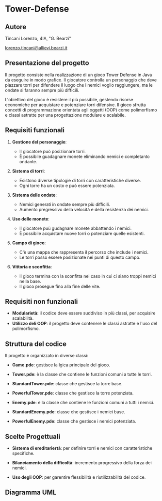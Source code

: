 # Tower-Defense
## Autore
Tincani Lorenzo, 4IA, "G. Bearzi"

lorenzo.tincani@allievi.bearzi.it

## Presentazione del progetto
Il progetto consiste nella realizzazione di un gioco Tower Defense in Java da eseguire in modo grafico. Il giocatore controlla un personaggio che deve piazzare torri per difendere il luogo che i nemici voglio raggiungere, ma le ondate si faranno sempre più difficili.

L'obiettivo del gioco è resistere il più possibile, gestendo risorse economiche per acquistare e potenziare torri difensive. Il gioco sfrutta concetti di programmazione orientata agli oggetti (OOP) come polimorfismo e classi astratte per una progettazione modulare e scalabile.

## Requisiti funzionali
1. **Gestione del personaggio**:
    - Il giocatore può posizionare torri.
    - È possibile guadagnare monete eliminando nemici e completanto ondante.

2. **Sistema di torri**:
    - Esistono diverse tipologie di torri con caratteristiche diverse.
    - Ogni torre ha un costo e può essere potenziata.

3. **Sistema delle ondate**:
    - Nemici generati in ondate sempre più difficili.
    - Aumento pregressivo della velocità e della resistenza dei nemici.

4. **Uso delle monete**:
    - Il giocatore puù gudagnare monete abbattendo i nemici.
    - È possibile acquistare nuove torri o potenziare quelle esistenti.

5. **Campo di gioco**:
    - C'è una mappa che rappresenta il percorso che include i nemici.
    - Le torri posso essere posizionate nei punti di questo campo.

6. **Vittoria e sconfitta**:
    - Il gioco termina con la sconfitta nel caso in cui ci siano troppi nemici nella base.
    - Il gioco prosegue fino alla fine delle vite.

## Requisiti non funzionali
- **Modularietà**: il codice deve essere suddiviso in più classi, per acquisire scalabilità.
- **Utilizzo deli OOP**: il progetto deve contenere le classi astratte e l'uso del polimorfismo.

## Struttura del codice
Il progetto è organizzato in diverse classi:
- **Game.pde**: gestisce la lgica principale del gioco.

- **Tower.pde**: è la classe che contiene le funzioni comuni a tutte le torri.

- **StandardTower.pde**: classe che gestisce la torre base.

- **PowerfulTower.pde**: classe che gestisce la torre potenziata.

- **Enemy.pde**: è la classe che contiene le funzioni comuni a tutti i nemici.

- **StandardEnemy.pde**: classe che gestisce i nemici base.

- **PowerfulEnemy.pde**: classe che gestisce i nemici potenziata.

## Scelte Progettuali
- **Sistema di ereditariertà**: per definire torri e nemici con caratteristiche specifiche.

- **Bilanciamento della difficoltà**: incremento progressivo della forza dei nemici.

- **Uso degli OOP**: per garentire flessibilità e riutilizzabilità del codice.

## Diagramma UML